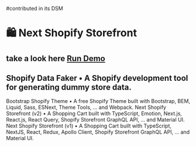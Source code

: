 
 #contributed in its DSM  
 # 🛍 Next Shopify Storefront

## take a look here [Run Demo](https://next-shopify-storefront.vercel.app/products)


## Shopify Data Faker • A Shopify development tool for generating dummy store data.
Bootstrap Shopify Theme • A free Shopify Theme built with Bootstrap, BEM, Liquid, Sass, ESNext, Theme Tools, ... and Webpack.
Next Shopify Storefront (v2) • A Shopping Cart built with TypeScript, Emotion, Next.js, React.js, React Query, Shopify Storefront GraphQL API, ... and Material UI.
Next Shopify Storefront (v1) • A Shopping Cart built with TypeScript, NextJS, React, Redux, Apollo Client, Shopify Storefront GraphQL API, ... and Material UI.
